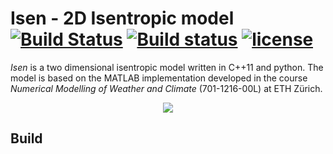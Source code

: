 # Isen - 2D Isentropic model [![Build Status]( https://travis-ci.org/thfabian/Isen.svg?branch=master)](https://travis-ci.org/thfabian/Isen) [![Build status](https://ci.appveyor.com/api/projects/status/wcuxkwaxtt3vskqu/branch/master?svg=true)](https://ci.appveyor.com/project/thfabian/isen/branch/master) [![license](https://img.shields.io/github/license/mashape/apistatus.svg?maxAge=2592000)](https://github.com/thfabian/Isen/blob/master/LICENSE.TXT)

_Isen_ is a two dimensional isentropic model written in C++11 and python. The model is based on the MATLAB implementation developed in the course *Numerical Modelling of Weather and Climate* (701-1216-00L) at ETH Zürich.

<p align="center">
  <img src="https://github.com/thfabian/Isen/blob/master/doc/resources/animation.gif"/>
</p>

## Build
